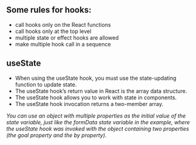 ## Some rules for hooks:

- call hooks only on the React functions
- call hooks only at the top level
- multiple state or effect hooks are allowed
- make multiple hook call in a sequence

## useState

- When using the useState hook, you must use the state-updating function to update state.
- The useState hook’s return value in React is the array data structure.
- The useState hook allows you to work with state in components.
- The useState hook invocation returns a two-member array.

_You can use an object with multiple properties as the initial value of the state variable, just like the formData state variable in the example, where the useState hook was invoked with the object containing two properties (the goal property and the by property)._
